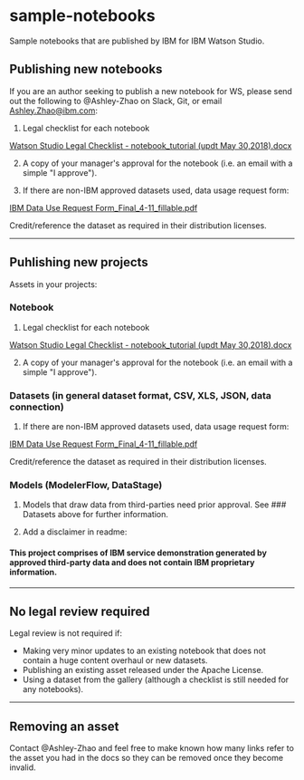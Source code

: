 # sample-notebooks
Sample notebooks that are published by IBM for IBM Watson Studio.

## Publishing new notebooks

If you are an author seeking to publish a new notebook for WS, please send out the following to @Ashley-Zhao on Slack, Git, or email <Ashley.Zhao@ibm.com>:

1) Legal checklist for each notebook

[Watson Studio Legal Checklist - notebook_tutorial (updt May 30,2018).docx](https://github.ibm.com/dap/dsx-documentation-source/files/622125/Watson.Studio.Legal.Checklist.-.notebook_tutorial.updt.May.30.2018.docx)

2) A copy of your manager's approval for the notebook (i.e. an email with a simple "I approve").

3) If there are non-IBM approved datasets used, data usage request form:

[IBM Data Use Request Form_Final_4-11_fillable.pdf](https://github.ibm.com/dap/dsx-documentation-source/files/622126/IBM.Data.Use.Request.Form_Final_4-11_fillable.pdf)

Credit/reference the dataset as required in their distribution licenses.

<hr>

## Puhlishing new projects

Assets in your projects:

### Notebook

1) Legal checklist for each notebook

[Watson Studio Legal Checklist - notebook_tutorial (updt May 30,2018).docx](https://github.ibm.com/dap/dsx-documentation-source/files/622125/Watson.Studio.Legal.Checklist.-.notebook_tutorial.updt.May.30.2018.docx)

2) A copy of your manager's approval for the notebook (i.e. an email with a simple "I approve").

### Datasets (in general dataset format, CSV, XLS, JSON, data connection)

1) If there are non-IBM approved datasets used, data usage request form:

[IBM Data Use Request Form_Final_4-11_fillable.pdf](https://github.ibm.com/dap/dsx-documentation-source/files/622126/IBM.Data.Use.Request.Form_Final_4-11_fillable.pdf)

Credit/reference the dataset as required in their distribution licenses.

### Models (ModelerFlow, DataStage)

1) Models that draw data from third-parties need prior approval. See ### Datasets above for further information.

2) Add a disclaimer in readme: 

#### This project comprises of IBM service demonstration generated by approved third-party data and does not contain IBM proprietary information.

<hr>

## No legal review required

Legal review is not required if:

- Making very minor updates to an existing notebook that does not contain a huge content overhaul or new datasets.
- Publishing an existing asset released under the Apache License.
- Using a dataset from the gallery (although a checklist is still needed for any notebooks).

<hr>

## Removing an asset

Contact @Ashley-Zhao and feel free to make known how many links refer to the asset you had in the docs so they can be removed once they become invalid.
